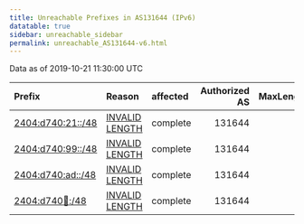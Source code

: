 ```yaml
---
title: Unreachable Prefixes in AS131644 (IPv6)
datatable: true
sidebar: unreachable_sidebar
permalink: unreachable_AS131644-v6.html
---
```


Data as of 2019-10-21 11:30:00 UTC


<div class="datatable-begin"></div>

| Prefix                                                         | Reason                                                                                                        | affected   |   Authorized AS |   MaxLength | Anchor                                       |   unreachable /48s |
|:---------------------------------------------------------------|:--------------------------------------------------------------------------------------------------------------|:-----------|----------------:|------------:|:---------------------------------------------|-------------------:|
| [2404:d740:21::/48](https://stat.ripe.net/2404:d740:21::/48)   | [INVALID LENGTH](https://rpki-validator.ripe.net/announcement-preview?asn=AS131644&prefix=2404:d740:21::/48)  | complete   |          131644 |           0 | [APNIC](unreachable_APNIC_RPKI_Root-v6.html) |                  1 |
| [2404:d740:99::/48](https://stat.ripe.net/2404:d740:99::/48)   | [INVALID LENGTH](https://rpki-validator.ripe.net/announcement-preview?asn=AS131644&prefix=2404:d740:99::/48)  | complete   |          131644 |           0 | [APNIC](unreachable_APNIC_RPKI_Root-v6.html) |                  1 |
| [2404:d740:ad::/48](https://stat.ripe.net/2404:d740:ad::/48)   | [INVALID LENGTH](https://rpki-validator.ripe.net/announcement-preview?asn=AS131644&prefix=2404:d740:ad::/48)  | complete   |          131644 |           0 | [APNIC](unreachable_APNIC_RPKI_Root-v6.html) |                  1 |
| [2404:d740:100::/48](https://stat.ripe.net/2404:d740:100::/48) | [INVALID LENGTH](https://rpki-validator.ripe.net/announcement-preview?asn=AS131644&prefix=2404:d740:100::/48) | complete   |          131644 |           0 | [APNIC](unreachable_APNIC_RPKI_Root-v6.html) |                  1 |

<div class="datatable-end"></div>